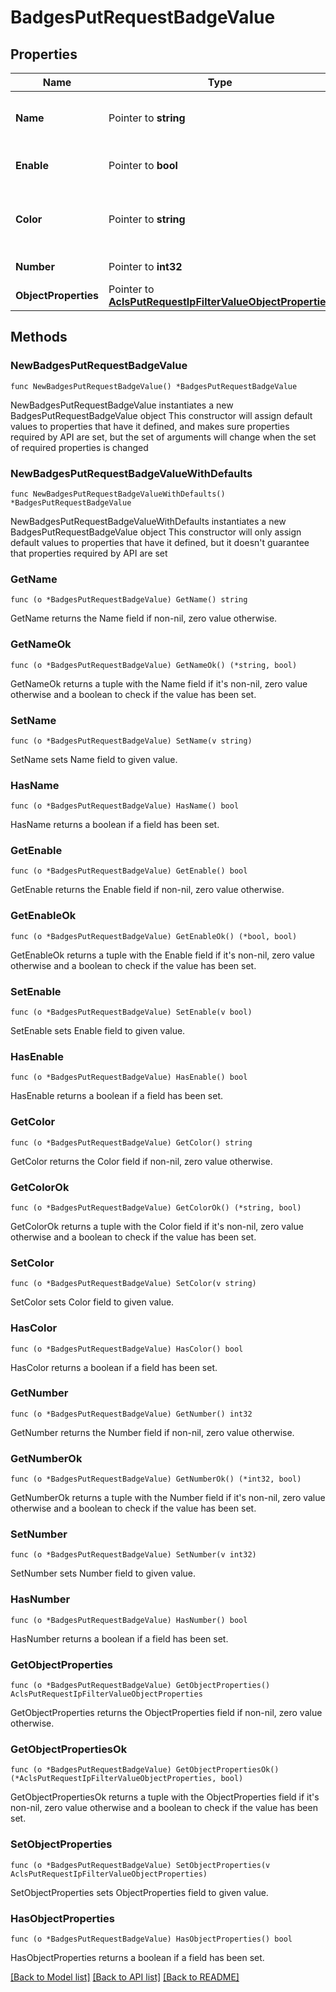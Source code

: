 # BadgesPutRequestBadgeValue

## Properties

Name | Type | Description | Notes
------------ | ------------- | ------------- | -------------
**Name** | Pointer to **string** | Object Name. Must be unique. | [optional] [default to ""]
**Enable** | Pointer to **bool** | Enable object. | [optional] [default to true]
**Color** | Pointer to **string** | Color of Badge | [optional] [default to "next available color"]
**Number** | Pointer to **int32** | Number of Badge | [optional] 
**ObjectProperties** | Pointer to [**AclsPutRequestIpFilterValueObjectProperties**](AclsPutRequestIpFilterValueObjectProperties.md) |  | [optional] 

## Methods

### NewBadgesPutRequestBadgeValue

`func NewBadgesPutRequestBadgeValue() *BadgesPutRequestBadgeValue`

NewBadgesPutRequestBadgeValue instantiates a new BadgesPutRequestBadgeValue object
This constructor will assign default values to properties that have it defined,
and makes sure properties required by API are set, but the set of arguments
will change when the set of required properties is changed

### NewBadgesPutRequestBadgeValueWithDefaults

`func NewBadgesPutRequestBadgeValueWithDefaults() *BadgesPutRequestBadgeValue`

NewBadgesPutRequestBadgeValueWithDefaults instantiates a new BadgesPutRequestBadgeValue object
This constructor will only assign default values to properties that have it defined,
but it doesn't guarantee that properties required by API are set

### GetName

`func (o *BadgesPutRequestBadgeValue) GetName() string`

GetName returns the Name field if non-nil, zero value otherwise.

### GetNameOk

`func (o *BadgesPutRequestBadgeValue) GetNameOk() (*string, bool)`

GetNameOk returns a tuple with the Name field if it's non-nil, zero value otherwise
and a boolean to check if the value has been set.

### SetName

`func (o *BadgesPutRequestBadgeValue) SetName(v string)`

SetName sets Name field to given value.

### HasName

`func (o *BadgesPutRequestBadgeValue) HasName() bool`

HasName returns a boolean if a field has been set.

### GetEnable

`func (o *BadgesPutRequestBadgeValue) GetEnable() bool`

GetEnable returns the Enable field if non-nil, zero value otherwise.

### GetEnableOk

`func (o *BadgesPutRequestBadgeValue) GetEnableOk() (*bool, bool)`

GetEnableOk returns a tuple with the Enable field if it's non-nil, zero value otherwise
and a boolean to check if the value has been set.

### SetEnable

`func (o *BadgesPutRequestBadgeValue) SetEnable(v bool)`

SetEnable sets Enable field to given value.

### HasEnable

`func (o *BadgesPutRequestBadgeValue) HasEnable() bool`

HasEnable returns a boolean if a field has been set.

### GetColor

`func (o *BadgesPutRequestBadgeValue) GetColor() string`

GetColor returns the Color field if non-nil, zero value otherwise.

### GetColorOk

`func (o *BadgesPutRequestBadgeValue) GetColorOk() (*string, bool)`

GetColorOk returns a tuple with the Color field if it's non-nil, zero value otherwise
and a boolean to check if the value has been set.

### SetColor

`func (o *BadgesPutRequestBadgeValue) SetColor(v string)`

SetColor sets Color field to given value.

### HasColor

`func (o *BadgesPutRequestBadgeValue) HasColor() bool`

HasColor returns a boolean if a field has been set.

### GetNumber

`func (o *BadgesPutRequestBadgeValue) GetNumber() int32`

GetNumber returns the Number field if non-nil, zero value otherwise.

### GetNumberOk

`func (o *BadgesPutRequestBadgeValue) GetNumberOk() (*int32, bool)`

GetNumberOk returns a tuple with the Number field if it's non-nil, zero value otherwise
and a boolean to check if the value has been set.

### SetNumber

`func (o *BadgesPutRequestBadgeValue) SetNumber(v int32)`

SetNumber sets Number field to given value.

### HasNumber

`func (o *BadgesPutRequestBadgeValue) HasNumber() bool`

HasNumber returns a boolean if a field has been set.

### GetObjectProperties

`func (o *BadgesPutRequestBadgeValue) GetObjectProperties() AclsPutRequestIpFilterValueObjectProperties`

GetObjectProperties returns the ObjectProperties field if non-nil, zero value otherwise.

### GetObjectPropertiesOk

`func (o *BadgesPutRequestBadgeValue) GetObjectPropertiesOk() (*AclsPutRequestIpFilterValueObjectProperties, bool)`

GetObjectPropertiesOk returns a tuple with the ObjectProperties field if it's non-nil, zero value otherwise
and a boolean to check if the value has been set.

### SetObjectProperties

`func (o *BadgesPutRequestBadgeValue) SetObjectProperties(v AclsPutRequestIpFilterValueObjectProperties)`

SetObjectProperties sets ObjectProperties field to given value.

### HasObjectProperties

`func (o *BadgesPutRequestBadgeValue) HasObjectProperties() bool`

HasObjectProperties returns a boolean if a field has been set.


[[Back to Model list]](../README.md#documentation-for-models) [[Back to API list]](../README.md#documentation-for-api-endpoints) [[Back to README]](../README.md)


